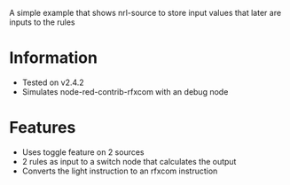 A simple example that shows nrl-source to store input values that later are inputs to the rules

# Information
- Tested on v2.4.2
- Simulates node-red-contrib-rfxcom with an debug node

# Features
- Uses toggle feature on 2 sources
- 2 rules as input to a switch node that calculates the output
- Converts the light instruction to an rfxcom instruction
